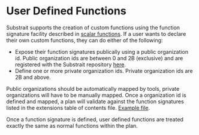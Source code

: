 # User Defined Functions

Substrait supports the creation of custom functions using the function signature facility described in [scalar functions](scalar_functions.md). If a user wants to declare their own custom functions, they can do either of the following:

* Expose their function signatures publically using a public organization id. Public organization ids are between 0 and 2B (exclusive) and are registered with the Substrait repository [here](https://github.com/substrait-io/substrait/blob/main/extensions/organizations.yaml).
* Define one or more private organization ids. Private organization ids are 2B and above.

Public organizations should be automatically mapped by tools, private organizations will have to be manually mapped. Once a organization id is defined and mapped, a plan will validate against the function signatures listed in the extensions table of contents file. [Example file](https://github.com/substrait-io/substrait/blob/main/extensions/toc.yaml).

Once a function signature is defined, user defined functions are treated exactly the same as normal functions within the plan.

